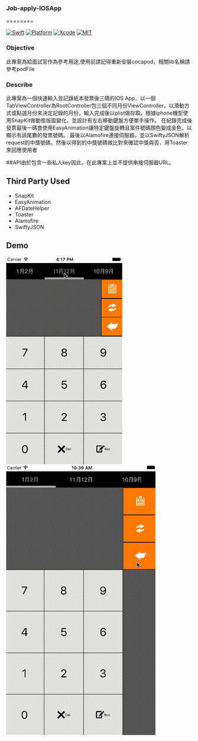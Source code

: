 ### Job-apply-IOSApp
========

[![Swift](https://img.shields.io/badge/Swift-3.0-orange.svg)](https://swift.org)
[![Platform](https://img.shields.io/badge/Platform-iOS-lightgrey.svg)](https://github.com/omaralbeik/swifterSwift)
[![Xcode](https://img.shields.io/badge/Xcode-8.0-blue.svg)](https://developer.apple.com/xcode)
[![MIT](https://img.shields.io/badge/License-MIT-red.svg)](https://opensource.org/licenses/MIT)
### Objective
此專案為給面試官作為參考用途,使用前請記得重新安裝cocapod，相關lib名稱請參考podFile

### Describe
此專案為一個快速輸入並記錄紙本發票後三碼的IOS App，以一個TabViewController為RootController包三個不同月份ViewController，以滑動方式或點選月份來決定記錄的月份，輸入完成後以plist做存取，根據iphone機型使用SnapKit做動態版面變化，並設計有左右移動鍵盤方便單手操作。
    在紀錄完成後發票最後一碼會使用EasyAnimation讓特定鍵盤旋轉且案件號碼顏色變成金色，以顯示有該尾數的發票號碼。
    最後以Alamofire連接伺服器，並以SwiftyJSON解析request的中獎號碼，然後以得到的中獎號碼做比對來確認中獎與否，用Toaster來回應使用者


##API由於包含一些私人key因此，在此專案上並不提供串接伺服器URL。

## Third Party Used
 - SnapKit
 - EasyAnimation
 - AFDateHelper
 - Toaster
 - Alamofire
 - SwiftyJSON


## Demo
![](DemoGif/iphone5.gif)
![](DemoGif/iphone6.gif)
